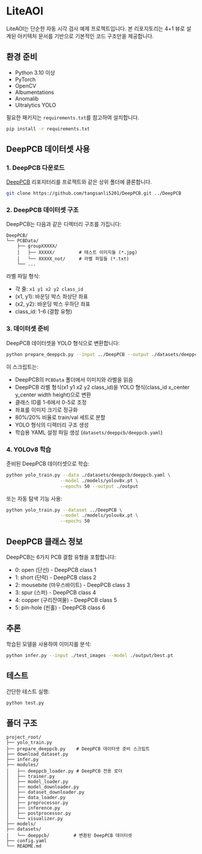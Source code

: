 # LiteAOI

LiteAOI는 단순한 자동 시각 검사 예제 프로젝트입니다. 본 리포지토리는 4+1 뷰로 설계된 아키텍처 문서를 기반으로 기본적인 코드 구조만을 제공합니다.

## 환경 준비

- Python 3.10 이상
 - PyTorch
 - OpenCV
 - Albumentations
 - Anomalib
 - Ultralytics YOLO

필요한 패키지는 `requirements.txt`를 참고하여 설치합니다.

```bash
pip install -r requirements.txt
```

## DeepPCB 데이터셋 사용

### 1. DeepPCB 다운로드

[DeepPCB](https://github.com/tangsanli5201/DeepPCB.git) 리포지터리를 프로젝트와 같은 상위 폴더에 클론합니다.

```bash
git clone https://github.com/tangsanli5201/DeepPCB.git ../DeepPCB
```

### 2. DeepPCB 데이터셋 구조

DeepPCB는 다음과 같은 디렉터리 구조를 가집니다:

```
DeepPCB/
└── PCBData/
    ├── groupXXXXX/
    │   ├── XXXXX/         # 테스트 이미지들 (*.jpg)
    │   └── XXXXX_not/     # 라벨 파일들 (*.txt)
    └── ...
```

라벨 파일 형식:
- 각 줄: `x1 y1 x2 y2 class_id`
- (x1, y1): 바운딩 박스 좌상단 좌표
- (x2, y2): 바운딩 박스 우하단 좌표
- class_id: 1-6 (결함 유형)

### 3. 데이터셋 준비

DeepPCB 데이터셋을 YOLO 형식으로 변환합니다:

```bash
python prepare_deeppcb.py --input ../DeepPCB --output ./datasets/deeppcb
```

이 스크립트는:
- DeepPCB의 `PCBData` 폴더에서 이미지와 라벨을 읽음
- DeepPCB 라벨 형식(x1 y1 x2 y2 class_id)을 YOLO 형식(class_id x_center y_center width height)으로 변환
- 클래스 ID를 1-6에서 0-5로 조정
- 좌표를 이미지 크기로 정규화
- 80%/20% 비율로 train/val 세트로 분할
- YOLO 형식의 디렉터리 구조 생성
- 학습용 YAML 설정 파일 생성 (`datasets/deeppcb/deeppcb.yaml`)

### 4. YOLOv8 학습

준비된 DeepPCB 데이터셋으로 학습:

```bash
python yolo_train.py --data ./datasets/deeppcb/deeppcb.yaml \
                    --model ./models/yolov8x.pt \
                    --epochs 50 --output ./output
```

또는 자동 탐색 기능 사용:

```bash
python yolo_train.py --dataset ../DeepPCB \
                    --model ./models/yolov8x.pt \
                    --epochs 50
```

## DeepPCB 클래스 정보

DeepPCB는 6가지 PCB 결함 유형을 포함합니다:
- 0: open (단선) - DeepPCB class 1
- 1: short (단락) - DeepPCB class 2
- 2: mousebite (마우스바이트) - DeepPCB class 3
- 3: spur (스퍼) - DeepPCB class 4
- 4: copper (구리잔여물) - DeepPCB class 5
- 5: pin-hole (핀홀) - DeepPCB class 6

## 추론

학습된 모델을 사용하여 이미지를 분석:

```bash
python infer.py --input ./test_images --model ./output/best.pt
```

## 테스트

간단한 테스트 실행:

```bash
python test.py
```

## 폴더 구조

```text
project_root/
├── yolo_train.py
├── prepare_deeppcb.py    # DeepPCB 데이터셋 준비 스크립트
├── download_dataset.py
├── infer.py
├── modules/
│   ├── deeppcb_loader.py # DeepPCB 전용 로더
│   ├── trainer.py
│   ├── model_loader.py
│   ├── model_downloader.py
│   ├── dataset_downloader.py
│   ├── data_loader.py
│   ├── preprocessor.py
│   ├── inference.py
│   ├── postprocessor.py
│   └── visualizer.py
├── models/
├── datasets/
│   └── deeppcb/         # 변환된 DeepPCB 데이터셋
├── config.yaml
└── README.md
```
